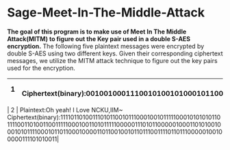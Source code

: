 # Sage-Meet-In-The-Middle-Attack
**The goal of this program is to make use of Meet In The Middle Attack(MITM) to figure out the Key pair used in a double S-AES
encryption.**
The following five plaintext messages were encrypted by double S-AES using two different keys. 
Given their corresponding ciphertext messages,
we utilize the MITM attack technique to figure out the key pairs used for the encryption.

| 1   | Plaintext:Network Security class is awesome!    Ciphertext(binary):00100100011100101001010001011000110001100000001001100101000001010000000001100010110011111011000110101111011100011010010001010001010100001011011010111110000010101101111110110111011000001011010000001011010101100111101011000011000001011000100011110110100111111011101001001010| 
| ------------- |:-------------:|

| 2   | Plaintext:Oh yeah! I Love NCKU,IIM~    Ciphertext(binary):111101101001110101100101110001001011111000101010101101111001101001100111110001001101011111000001110101100000100011010100100010101111000101101100010000110110010010110111001111011011100000100100000111101010011| 
